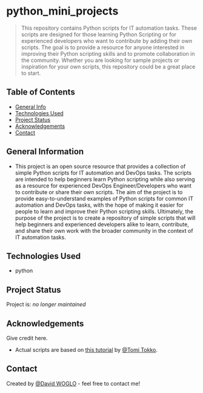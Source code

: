 # python_mini_projects
> This repository contains Python scripts for IT automation tasks. These scripts are designed for those learning Python Scripting or for experienced developers who want to contribute by adding their own scripts. The goal is to provide a resource for anyone interested in improving their Python scripting skills and to promote collaboration in the community. Whether you are looking for sample projects or inspiration for your own scripts, this repository could be a great place to start.

## Table of Contents
* [General Info](#general-information)
* [Technologies Used](#technologies-used)
* [Project Status](#project-status)
* [Acknowledgements](#acknowledgements)
* [Contact](#contact)
<!-- * [License](#license) -->


## General Information
- This project is an open source resource that provides a collection of simple Python scripts for IT automation and DevOps tasks. The scripts are intended to help beginners learn Python scripting while also serving as a resource for experienced DevOps Engineer/Developers who want to contribute or share their own scripts. The aim of the project is to provide easy-to-understand examples of Python scripts for common IT automation and DevOps tasks, with the hope of making it easier for people to learn and improve their Python scripting skills. Ultimately, the purpose of the project is to create a repository of simple scripts that will help beginners and experienced developers alike to learn, contribute, and share their own work with the broader community in the context of IT automation tasks.

## Technologies Used
- python

## Project Status
Project is: _no longer maintained_ 

## Acknowledgements
Give credit here.
- Actual scripts are based on [this tutorial](https://youtu.be/SqvVm3QiQVk) by [@Tomi Tokko](https://github.com/tomitokko).



## Contact
Created by [@David WOGLO](https://www.linkedin.com/in/kodjovi-david-woglo/) - feel free to contact me!

